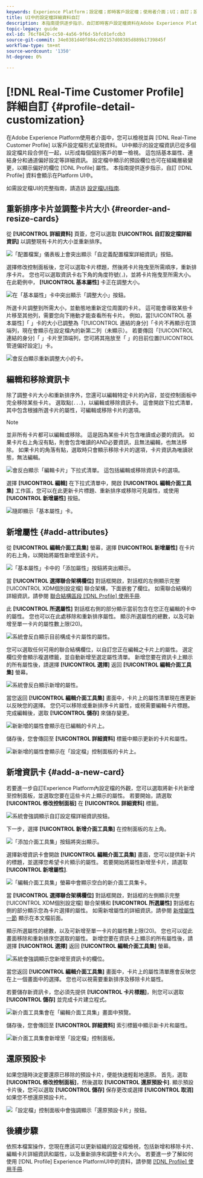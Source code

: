 ```yaml
---
keywords: Experience Platform；設定檔；即時客戶設定檔；使用者介面；UI；自訂；設定檔詳細資訊；詳細資訊
title: UI中的設定檔詳細資料自訂
description: 本指南提供逐步指示，自訂即時客戶設定檔資料在Adobe Experience Platform UI中的顯示方式。
topic-legacy: guide
exl-id: 76cf8420-cc50-4a56-9f6d-5bfc01efcdb3
source-git-commit: 34e0381d40f884cd92157d08385d889b1739845f
workflow-type: tm+mt
source-wordcount: '1350'
ht-degree: 0%

---
```


# [!DNL Real-Time Customer Profile] 詳細自訂 {#profile-detail-customization}

在Adobe Experience Platform使用者介面中，您可以檢視並與 [!DNL Real-Time Customer Profile] 以客戶設定檔形式呈現資料。 UI中顯示的設定檔資訊已從多個設定檔片段合併在一起，以形成每個個別客戶的單一檢視。 這包括基本屬性、連結身分和通道偏好設定等詳細資訊。 設定檔中顯示的預設欄位也可在組織層級變更，以顯示偏好的欄位 [!DNL Profile] 屬性。 本指南提供逐步指示，自訂 [!DNL Profile] 資料會顯示在Platform UI中。

如需設定檔UI的完整指南，請造訪 [設定檔UI指南](user-guide.md).

## 重新排序卡片並調整卡片大小 {#reorder-and-resize-cards}

從 **[!UICONTROL 詳細資料]** 頁簽，您可以選取 **[!UICONTROL 自訂設定檔詳細資訊]** 以調整現有卡片的大小並重新排序。

![「配置檔案」儀表板上會突出顯示「自定義配置檔案詳細資訊」按鈕。](../images/profile-customization/customize-profile-details.png)

選擇修改控制面板後，您可以選取卡片標題，然後將卡片拖曳至所需順序，重新排序卡片。 您也可以選取資訊卡右下角的角度符號(`⌟`)，並將卡片拖曳至所需大小。 在此範例中， **[!UICONTROL 基本屬性]** 卡正在調整大小。

![在「基本屬性」卡中突出顯示「調整大小」按鈕。](../images/profile-customization/resize.png)

所選卡片調整到所需大小，並動態地重新定位周圍的卡片。 這可能會導致某些卡片移至其他列，需要您向下捲動才能查看所有卡片。 例如，當[!UICONTROL 基本屬性]「 」卡的大小已調整為「[!UICONTROL 連結的身分]「卡片不再顯示在頂端列，現在會顯示在設定檔內的新第二列（未顯示）。 若要傳回「[!UICONTROL 連結的身分]「 」卡片至頂端列，您可將其拖放至「 」的目前位置[!UICONTROL 管道偏好設定]」卡。

![會反白顯示重新調整大小的卡。](../images/profile-customization/resized.png)

## 編輯和移除資訊卡

除了調整卡片大小和重新排序外，您還可以編輯特定卡片的內容，並從控制面板中完全移除某些卡片。 選取點(`...`)，以編輯或移除資訊卡。 這會開啟下拉式清單，其中包含根據所選卡片的屬性，可編輯或移除卡片的選項。

>[!NOTE]
>
>並非所有卡片都可以編輯或移除。 這是因為某些卡片包含唯讀或必要的資訊。 如果卡片右上角沒有點，則會包含唯讀的AND必要資訊，且無法編輯，也無法移除。 如果卡片的角落有點，選取時只會顯示移除卡片的選項，卡片資訊為唯讀狀態，無法編輯。

![會反白顯示「編輯卡片」下拉式清單。 這包括編輯或移除資訊卡的選項。](../images/profile-customization/edit-card.png)

選擇 **[!UICONTROL 編輯]** 在下拉式清單中，開啟 **[!UICONTROL 編輯介面工具集]** 工作區，您可以在此更新卡片標題、重新排序或移除可見屬性，或使用 **[!UICONTROL 新增屬性]** 按鈕。

![隨即顯示「基本屬性」卡。](../images/profile-customization/basic-attributes.png)

## 新增屬性 {#add-attributes}

從 **[!UICONTROL 編輯介面工具集]** 螢幕，選擇 **[!UICONTROL 新增屬性]** 在卡片的右上角，以開始將屬性新增至該卡片。

![「基本屬性」卡中的「添加屬性」按鈕將突出顯示。](../images/profile-customization/add-attributes.png)

當 **[!UICONTROL 選擇聯合架構欄位]** 對話框開啟，對話框的左側顯示完整 [!UICONTROL XDM個別設定檔] 聯合架構，下面嵌套了欄位。 如需聯合結構的詳細資訊，請參閱 [聯合結構區段 [!DNL Profile] 使用手冊](user-guide.md#union-schema).

此 **[!UICONTROL 所選屬性]** 對話框右側的部分顯示當前包含在您正在編輯的卡中的屬性。 您也可以在此處移除和重新排序屬性。 顯示所選屬性的總數，以及可新增至單一卡片的屬性數上限(20)。

![系統會反白顯示目前構成卡片屬性的屬性。](../images/profile-customization/select-before.png)

您可以選取任何可用的聯合結構欄位，以自訂您正在編輯之卡片上的屬性。 選定欄位旁會顯示複選標籤，並自動新增至選定屬性清單。 新增您要在資訊卡上顯示的所有屬性後，請選擇 **[!UICONTROL 選擇]** 返回 **[!UICONTROL 編輯介面工具集]** 螢幕。

![系統會反白顯示新增的屬性。](../images/profile-customization/select-after.png)

當您返回 **[!UICONTROL 編輯介面工具集]** 畫面中，卡片上的屬性清單現在應更新以反映您的選擇。 您仍可以移除或重新排序卡片屬性，或視需要編輯卡片標題。 完成編輯後，選取 **[!UICONTROL 儲存]** 來儲存變更。

![新新增的屬性會顯示在已編輯的卡片上。](../images/profile-customization/new-attributes.png)

儲存後，您會傳回至 **[!UICONTROL 詳細資料]** 標籤中顯示更新的卡片和屬性。

![新新增的屬性會顯示在「設定檔」控制面板的卡片上。](../images/profile-customization/added-attributes.png)

## 新增資訊卡 {#add-a-new-card}

若要進一步自訂Experience Platform內設定檔的外觀，您可以選取將新卡片新增至控制面板，並選取您要在這些卡片上顯示的屬性。 若要開始，請選取 **[!UICONTROL 修改控制面板]** 在 **[!UICONTROL 詳細資料]** 標籤。

![系統會強調顯示自訂設定檔詳細資訊按鈕。](../images/profile-customization/customize-profile-details.png)

下一步，選擇 **[!UICONTROL 新增介面工具集]** 在控制面板的左上角。

![「添加介面工具集」按鈕將突出顯示。](../images/profile-customization/add-widget.png)

選擇新增資訊卡會開啟 **[!UICONTROL 編輯介面工具集]** 畫面，您可以提供新卡片的標題，並選擇您希望卡片顯示的屬性。 若要開始將屬性新增至卡片，請選取 **[!UICONTROL 新增屬性]**.

![「編輯介面工具集」螢幕中會顯示空白的新介面工具集卡。](../images/profile-customization/edit-widget.png)

當 **[!UICONTROL 選擇聯合架構欄位]** 對話框開啟，對話框的左側顯示完整 [!UICONTROL XDM個別設定檔] 聯合架構和 **[!UICONTROL 所選屬性]** 對話框右側的部分顯示您為卡片選擇的屬性。 如需新增屬性的詳細資訊，請參閱 [新增屬性一節](#add-attributes) 顯示在本文檔前面。

顯示所選屬性的總數，以及可新增至單一卡片的屬性數上限(20)。 您也可以從此畫面移除和重新排序您選取的屬性。 新增您要在資訊卡上顯示的所有屬性後，請選擇 **[!UICONTROL 選擇]** 返回 **[!UICONTROL 編輯介面工具集]** 螢幕。

![系統會強調顯示您新增至資訊卡的欄位。](../images/profile-customization/add-widget-attributes.png)

當您返回 **[!UICONTROL 編輯介面工具集]** 畫面中，卡片上的屬性清單應會反映您在上一個畫面中的選擇。 您也可以視需要重新排序及移除卡片屬性。

若要儲存新資訊卡，您必須先提供 **[!UICONTROL 卡片標題]**，則您可以選取 **[!UICONTROL 儲存]** 並完成卡片建立程式。

![新介面工具集會在「編輯介面工具集」畫面中預覽。](../images/profile-customization/new-widget.png)

儲存後，您會傳回至 **[!UICONTROL 詳細資料]** 索引標籤中顯示新卡片和屬性。

![新介面工具集會新增至「設定檔」控制面板。](../images/profile-customization/added-widget.png)

## 還原預設卡

如果您隨時決定要還原已移除的預設卡片，便能快速輕鬆地還原。 首先，選取 **[!UICONTROL 修改控制面板]**，然後選取 **[!UICONTROL 還原預設卡]**. 顯示預設卡片後，您可以選取 **[!UICONTROL 儲存]** 保存更改或選擇 **[!UICONTROL 取消]** 如果您不想還原預設卡片。

![「設定檔」控制面板中會強調顯示「還原預設卡片」按鈕。](../images/profile-customization/restore-default.png)

## 後續步驟

依照本檔案操作，您現在應該可以更新組織的設定檔檢視，包括新增和移除卡片、編輯卡片詳細資訊和屬性，以及重新排序和調整卡片大小。 若要進一步了解如何使用 [!DNL Profile] Experience PlatformUI中的資料，請參閱 [[!DNL Profile] 使用手冊](user-guide.md).
